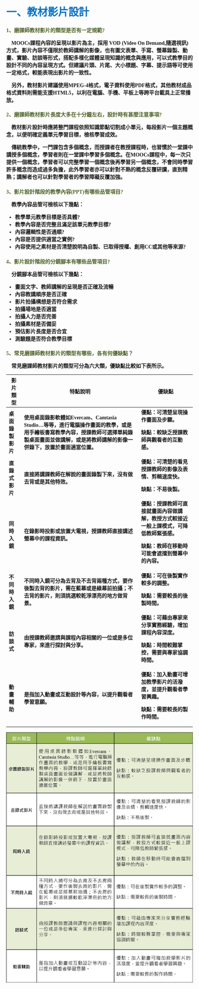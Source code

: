 <!-- .slide: data-background="#CC0000" -->
# <font color=#0071C2 face=微軟正黑體>一、教材影片設計</font>

<font face=微軟正黑體>

<font color=#4E6228 face=微軟正黑體><h4>1、磨課師教材影片的類型是否有一定規範?</font>

<p>&nbsp;&nbsp;&nbsp;&nbsp;MOOCs課程內容的呈現以影片為主，採用 VOD (Video On Demand,隨選視訊)方式，影片內容不僅限於教師講解的影像，也有圖文表單、手寫、螢幕錄製、動畫、實驗、訪談等形式，搭配多樣化媒體呈現知識的概念與應用，可以式教學目的設計不同的內容呈現方式。但建議片頭、片尾、大小標題、字幕、提示語等可使用一定格式，較能表現出影片的一致性。 </p>

<p>&nbsp;&nbsp;&nbsp;&nbsp;另外，教材影片建議使用MPEG-4格式，電子資料使用PDF格式，其他教材成品格式資料則需能支援HTML5，以利在電腦、手機、平板上等跨平台載具上正常播放。 </p>

<font color=#4E6228 face=微軟正黑體><h4>2、磨課師教材影片長度大多在十分鐘左右，設計時有甚麼注意事項?</font>

<p>&nbsp;&nbsp;&nbsp;&nbsp;教材影片設計時應將整門課程依照知識節點切割成小單元，每段影片一個主題概念，以便明確定義單元學習目標，檢核學習成效。 </p>

<p>&nbsp;&nbsp;&nbsp;&nbsp;傳統教學中，一門課包含多個概念，而授課者在教授課程時，也習慣於一堂課中講授多個概念，學習者則在一堂課中學習多個概念。在MOOCs課程中，每一次只提供一個概念，學習者可以完整學習一個概念後再學習另一個概念，不會同時學習許多概念而造成過多負擔，此外學習者亦可以針對不熟的概念反覆研讀，直到精熟；講解者也可以針對學習者的學習障礙反覆加強。 </p>

<font color=#4E6228 face=微軟正黑體><h4>3、影片設計階段的教學內容(PPT)有哪些品管項目?</font>

<p>&nbsp;&nbsp;&nbsp;&nbsp;教學內容品管可檢核以下幾點： </p>

* 教學單元教學目標是否具體?
* 教學內容是否完整且滿足該單元教學目標?
* 內容邏輯性是否通順?
* 內容是否提供適當之實例?
* 內容使用之素材是否清楚說明為自製、已取得授權、創用CC或其他等來源?

<font color=#4E6228 face=微軟正黑體><h4>4、影片設計階段的分鏡腳本有哪些品管項目?</font>

<p>&nbsp;&nbsp;&nbsp;&nbsp;分鏡腳本品管可檢核以下幾點： </p>

* 畫面文字、教師講解的呈現是否正確及流暢
* 內容教講順序是否正確
* 影片拍攝構想是否符合需求
* 拍攝場地是否適當
* 拍攝人力是否完善
* 拍攝素材是否備妥
* 預估影片長度是否合宜
* 測驗題是否符合教學目標

<font color=#4E6228 face=微軟正黑體><h4>5、常見磨課師教材影片的類型有哪些，各有何優缺點？</font>

<p>&nbsp;&nbsp;&nbsp;&nbsp;常見磨課師教材影片的類型可分為六大類，優缺點比較如下表所示。 </p>

| 影片類型 | 特點說明 |優缺點 |
| -- | -- | -- |
| 桌面錄製影片 | 使用桌面錄影軟體如Evercam、Camtasia Studio…等等，進行電腦操作畫面的教學，或是用手繪板書寫教學內容，授課教師可選擇單純錄製桌面畫面並做講解，或是將教師講解的影像一併錄下，放置於畫面適當位置。 | 優點：可清楚呈現操作畫面及步驟。<p>缺點：較缺乏授課教師與觀看者的互動感。</p>|
| 直錄式影片 |直接將講課教師在解說的畫面錄製下來，沒有做去背或是其他特效。|優點：可清楚的看見授課教師的影像及表情、剪輯速度快。<p>缺點：不易後製。</p>|
| 同時入鏡 | 在錄影時投影或放置大電視，授課教師直接講述螢幕中的課程資訊。 | 優點：授課教師可直接就畫面內容做講解，教授方式較接近一般上課模式，可降低教師緊張感。<p>缺點：教師在移動時可能會遮擋到螢幕中的內容。</p>|
| 不同時入鏡 | 不同時入鏡可分為去背及不去背兩種方式，要作後製去背的影片，需在藍幕或是綠幕前拍攝；不去背的影片，則須挑選較乾淨漂亮的地方做背景。 | 優點：可在後製實作較多的調整。<p>缺點：需要較長的後製時間。</p>|
|訪談式 | 由授課教師邀請與課程內容相關的一位或是多位專家，來進行探討與分享。 | 優點：可藉由專家來分享實務經驗，增加課程內容深度。<p>缺點：時間較難掌控，需要與專家協調時間。</p>|
| 動畫輔助 | 是指加入動畫或互動設計等內容，以提升觀看者學習意願。 | 優點：加入動畫可增加教學影片的活潑度，並提升觀看者學習興趣。<p>缺點：需要較長的製作時間。</p>|

![](影片類型.jpg)

